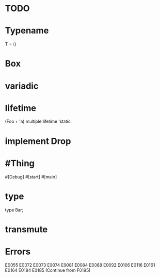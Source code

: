 # TODO 
# Typename
  T = ()
# Box
# variadic
# lifetime
  (Foo + 'a)
   multiple lifetime
  'static
# implement Drop
# #Thing
  #[Debug]
  #[start]
  #[main]
# type
  type Bar;
# transmute
# Errors
  E0055
  E0072
  E0073
  E0074
  E0081
  E0084
  E0088
  E0092
  E0106
  E0116
  E0161
  E0164
  E0184
  E0185
  (Continue from F0195)

